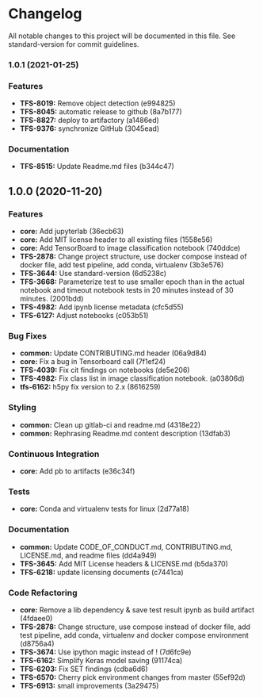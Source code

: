 # Changelog

All notable changes to this project will be documented in this file. See standard-version for commit guidelines.

### 1.0.1 (2021-01-25)


### Features

* **TFS-8019:** Remove object detection (e994825)
* **TFS-8045:** automatic release to github (8a7b177)
* **TFS-8827:** deploy to artifactory (a1486ed)
* **TFS-9376:** synchronize GitHub (3045ead)


### Documentation

* **TFS-8515:** Update Readme.md files (b344c47)

## 1.0.0 (2020-11-20)


### Features

* **core:** Add jupyterlab (36ecb63)
* **core:** Add MIT license header to all existing files (1558e56)
* **core:** Add TensorBoard to image classification notebook (740ddce)
* **TFS-2878:** Change project structure, use docker compose instead of docker file, add test pipeline, add conda, virtualenv (3b3e576)
* **TFS-3644:** Use standard-version (6d5238c)
* **TFS-3668:** Parameterize test to use smaller epoch than in the actual notebook and timeout notebook tests in 20 minutes instead of 30 minutes. (2001bdd)
* **TFS-4982:** Add ipynb license metadata (cfc5d55)
* **TFS-6127:** Adjust notebooks (c053b51)


### Bug Fixes

* **common:** Update CONTRIBUTING.md header (06a9d84)
* **core:** Fix a bug in Tensorboard call (7f1ef24)
* **TFS-4039:** Fix cit findings on notebooks (de5e206)
* **TFS-4982:** Fix class list in image classification notebook. (a03806d)
* **tfs-6162:** h5py fix version to 2.x (8616259)


### Styling

* **common:** Clean up gitlab-ci and readme.md (4318e22)
* **common:** Rephrasing Readme.md content description (13dfab3)


### Continuous Integration

* **core:** Add pb to artifacts (e36c34f)


### Tests

* **core:** Conda and virtualenv tests for linux (2d77a18)


### Documentation

* **common:** Update CODE_OF_CONDUCT.md, CONTRIBUTING.md, LICENSE.md, and readme files (dd4a949)
* **TFS-3645:** Add MIT License headers & LICENSE.md (b5da370)
* **TFS-6218:** update licensing documents (c7441ca)


### Code Refactoring

* **core:** Remove a lib dependency & save test result ipynb as build artifact (4fdaee0)
* **TFS-2878:** Change structure, use compose instead of docker file, add test pipeline, add conda, virtualenv and docker compose environment (d8756a4)
* **TFS-3674:** Use ipython magic instead of ! (7d6fc9e)
* **TFS-6162:** Simplify Keras model saving (91174ca)
* **TFS-6203:** Fix SET findings (cdba6d6)
* **TFS-6570:** Cherry pick environment changes from master (55ef92d)
* **TFS-6913:** small improvements (3a29475)
